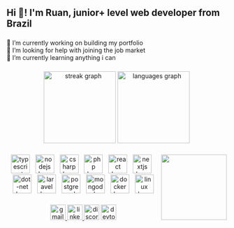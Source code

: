 <h2 align="left">Hi 👋! I'm Ruan, junior+ level web developer from Brazil</h2>

###

<p align="left">🔭 I’m currently working on building my portfolio <br>🤝 I’m looking for help with joining the job market <br>🌱 I’m currently learning anything i can</p>

###

<div align="center">
  <img src="https://streak-stats.demolab.com?user=R-uan&locale=en&mode=daily&theme=rose_pine&hide_border=false&border_radius=5" height="165" alt="streak graph"  />
  <img src="https://github-readme-stats.vercel.app/api/top-langs?username=R-uan&locale=en&hide_title=false&layout=compact&card_width=320&langs_count=5&theme=rose_pine&hide_border=false" height="165" alt="languages graph"  />
</div>

###

<img align="right" height="150" src="https://i.imgur.com/gactpGM.jpeg"  />

###

<div align="center">
  <img src="https://skillicons.dev/icons?i=ts" height="43" alt="typescript logo"  />
  <img width="5" />
  <img src="https://skillicons.dev/icons?i=nodejs" height="43" alt="nodejs logo"  />
  <img width="5" />
  <img src="https://skillicons.dev/icons?i=cs" height="43" alt="csharp logo"  />
  <img width="5" />
  <img src="https://skillicons.dev/icons?i=php" height="43" alt="php logo"  />
  <img width="5" />
  <img src="https://skillicons.dev/icons?i=react" height="43" alt="react logo"  />
  <img width="5" />
  <img src="https://skillicons.dev/icons?i=nextjs" height="43" alt="nextjs logo"  />
  <img width="5" />
  <img src="https://skillicons.dev/icons?i=dotnet" height="43" alt="dot-net logo"  />
  <img width="5" />
  <img src="https://skillicons.dev/icons?i=laravel" height="43" alt="laravel logo"  />
  <img width="5" />
  <img src="https://skillicons.dev/icons?i=postgres" height="43" alt="postgresql logo"  />
  <img width="5" />
  <img src="https://skillicons.dev/icons?i=mongodb" height="43" alt="mongodb logo"  />
  <img width="5" />
  <img src="https://skillicons.dev/icons?i=docker" height="43" alt="docker logo"  />
  <img width="5" />
  <img src="https://skillicons.dev/icons?i=linux" height="43" alt="linux logo"  />
</div>

###

<div align="center">
  <a href="mailto:rpo.lopes.dev@gmail.com" target="_blank">
    <img src="https://img.shields.io/static/v1?message=Gmail&logo=gmail&label=&color=D14836&logoColor=white&labelColor=&style=for-the-badge" height="35" alt="gmail logo"  />
  </a>
  <a href="https://www.linkedin.com/in/ruan-lopes-12041b1bb/" target="_blank">
    <img src="https://img.shields.io/static/v1?message=LinkedIn&logo=linkedin&label=&color=0077B5&logoColor=white&labelColor=&style=for-the-badge" height="35" alt="linkedin logo"  />
  </a>
  <img src="https://img.shields.io/static/v1?message=r.uan&logo=discord&label=&color=7289DA&logoColor=white&labelColor=&style=for-the-badge" height="35" alt="discord logo"  />
  <a href="https://dev.to/ruan" target="_blank">
    <img src="https://img.shields.io/static/v1?message=dev.to&logo=dev.to&label=&color=0A0A0A&logoColor=white&labelColor=&style=for-the-badge" height="35" alt="devto logo"  />
  </a>
</div>

